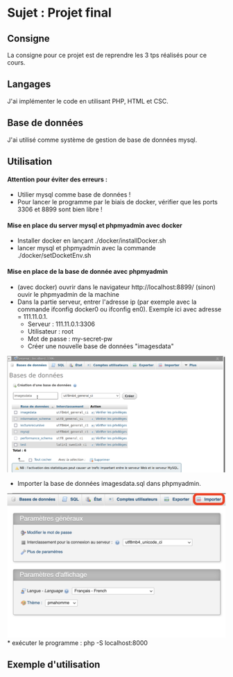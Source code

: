 # Sujet : Projet final
## Consigne
La consigne pour ce projet est de reprendre les 3 tps réalisés pour ce cours.

## Langages
J'ai implémenter le code en utilisant PHP, HTML et CSC.

## Base de données
J'ai utilisé comme système de gestion de base de données mysql.

## Utilisation
#### Attention pour éviter des erreurs :
* Utilier mysql comme base de données !
* Pour lancer le programme par le biais de docker, vérifier que les ports 3306 et 8899 sont bien libre !

#### Mise en place du server mysql et phpmyadmin avec docker
* Installer docker en lançant ./docker/installDocker.sh
* lancer mysql et phpmyadmin avec la commande ./docker/setDocketEnv.sh

#### Mise en place de la base de donnée avec phpmyadmin
* (avec docker) ouvrir dans le navigateur http://localhost:8899/ (sinon) ouvir le phpmyadmin de la machine
* Dans la partie serveur, entrer l'adresse ip (par exemple avec la commande ifconfig docker0 ou ifconfig en0). Exemple ici avec adresse = 111.11.0.1.
   * Serveur : 111.11.0.1:3306
   * Utilisateur : root
   * Mot de passe : my-secret-pw
   * Créer une nouvelle base de données "imagesdata"
<img src="utils/pourReadMe/creation.png" />


   * Importer la base de données imagesdata.sql dans phpmyadmin.
<img src="utils/pourReadMe/importer.png" />
   * exécuter le programme : php -S localhost:8000

## Exemple d'utilisation